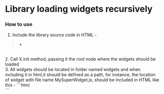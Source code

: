 <h1>Library loading widgets recursively</h1>
<h3>How to use</h3>

1. Include the library source code in HTML -
> - <script src="js/LibraryX.js"></script>
<br>
2. Call X.init method, passing it the root node where the widgets should be loaded
<br>
3. All widgets should be located in folder named widgets and when including it in html,it should be defined as a path, for instance, the location of widget with file name MySuperWidget.js, should be included in HTML like this -
```html
<div widget="widgets/MySuperWidget.js"></div>
```
